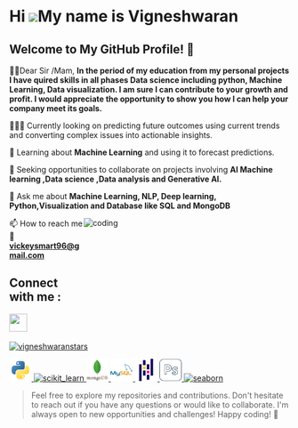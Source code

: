 Hi ![](https://user-images.githubusercontent.com/18350557/176309783-0785949b-9127-417c-8b55-ab5a4333674e.gif)My name is Vigneshwaran
====================================================================================================================================

## Welcome to My GitHub Profile! 🌟
🧑‍💻Dear Sir /Mam,
**In the period of my education from my personal
projects I have quired skills in all phases Data
science including python, Machine Learning, Data
visualization.
I am sure I can contribute to your growth and
profit.
I would appreciate the opportunity to show you
how I can help your company meet its goals.**

 👨🏻‍💻 Currently looking on predicting future outcomes using current trends and converting complex issues into actionable insights. 

 📖 Learning about **Machine Learning** and using it to forecast predictions.

 👀 Seeking opportunities to collaborate on projects involving **AI Machine learning ,Data science ,Data analysis and Generative AI.**


 💬 Ask me about **Machine Learning, NLP, Deep learning, Python,Visualization and Database like SQL and MongoDB**

<img align="right" alt="coding" width="370" height="220" src="https://github.com/Vengatesan-K/Youtube-Data-Harvesting-and-Warehousing/assets/128688827/fca09378-b263-419a-a633-162d70012e77">

 📫 How to reach me **📧vickeysmart96@gmail.com**

## Connect with me :</h3>
<p align="left"> <a href="https://www.github.com/svigneshwaran96" target="_blank" rel="noreferrer"> <picture> <source media="(prefers-color-scheme: dark)" srcset="https://raw.githubusercontent.com/danielcranney/readme-generator/main/public/icons/socials/github-dark.svg" /> <source media="(prefers-color-scheme: light)" srcset="https://raw.githubusercontent.com/danielcranney/readme-generator/main/public/icons/socials/github.svg" /> <img src="https://raw.githubusercontent.com/danielcranney/readme-generator/main/public/icons/socials/github.svg" width="32" height="32" /> </picture> </a>
<a href="https://www.linkedin.com/in/vigneshwaranstars" target="blank"><img align="center" src="https://raw.githubusercontent.com/rahuldkjain/github-profile-readme-generator/master/src/images/icons/Social/linked-in-alt.svg" alt="vigneshwaranstars" height="30" width="40" /></a>
</p>
<p align="left"> <a href="https://www.python.org" target="_blank" rel="noreferrer"> <img src="https://raw.githubusercontent.com/devicons/devicon/master/icons/python/python-original.svg" alt="python" width="40" height="40"/> </a> <a href="https://scikit-learn.org/" target="_blank" rel="noreferrer"> <img src="https://upload.wikimedia.org/wikipedia/commons/0/05/Scikit_learn_logo_small.svg" alt="scikit_learn" width="40" height="40"/> </a>  <a href="https://www.mongodb.com/" target="_blank" rel="noreferrer"> <img src="https://raw.githubusercontent.com/devicons/devicon/master/icons/mongodb/mongodb-original-wordmark.svg" alt="mongodb" width="40" height="40"/> </a> <a href="https://www.mysql.com/" target="_blank" rel="noreferrer"> <img src="https://raw.githubusercontent.com/devicons/devicon/master/icons/mysql/mysql-original-wordmark.svg" alt="mysql" width="40" height="40"/> </a> <a href="https://pandas.pydata.org/" target="_blank" rel="noreferrer"> <img src="https://raw.githubusercontent.com/devicons/devicon/2ae2a900d2f041da66e950e4d48052658d850630/icons/pandas/pandas-original.svg" alt="pandas" width="40" height="40"/> </a> <a href="https://www.photoshop.com/en" target="_blank" rel="noreferrer"> <img src="https://raw.githubusercontent.com/devicons/devicon/master/icons/photoshop/photoshop-line.svg" alt="photoshop" width="40" height="40"/> </a> <a href="https://www.postgresql.org" target="_blank" rel="noreferrer">  <a href="https://seaborn.pydata.org/" target="_blank" rel="noreferrer"> <img src="https://seaborn.pydata.org/_images/logo-mark-lightbg.svg" alt="seaborn" width="40" height="40"/> </a> </p>



> Feel free to explore my repositories and contributions. Don't hesitate to reach out if you have any questions or would like to collaborate. I'm always open to new opportunities and challenges! Happy coding! 🚀
